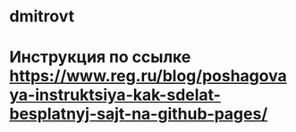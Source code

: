 # dmitrovt
# Инструкция по ссылке https://www.reg.ru/blog/poshagovaya-instruktsiya-kak-sdelat-besplatnyj-sajt-na-github-pages/
